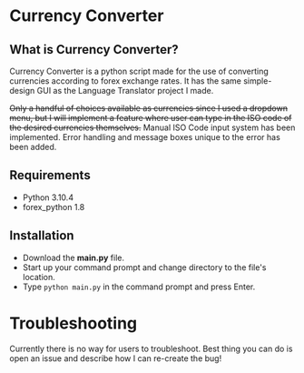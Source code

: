 # Currency Converter

## What is Currency Converter?

Currency Converter is a python script made for the use of converting currencies according to forex exchange rates. It has the same simple-design GUI as the Language Translator project I made.

~~Only a handful of choices available as currencies since I used a dropdown menu, but I will implement a feature where user can type in the ISO code of the desired currencies themselves.~~ 
Manual ISO Code input system has been implemented. Error handling and message boxes unique to the error has been added.

## Requirements

- Python 3.10.4 
- forex_python 1.8

## Installation

- Download the **main.py** file.
- Start up your command prompt and change directory to the file's location.
- Type `python main.py` in the command prompt and press Enter.

# Troubleshooting

Currently there is no way for users to troubleshoot. Best thing you can do is open an issue and describe how I can re-create the bug!
